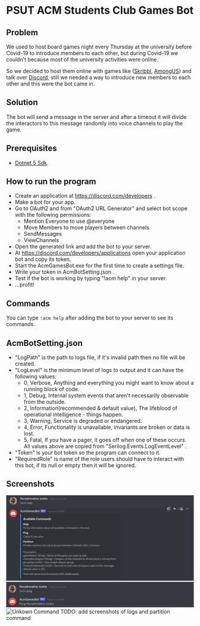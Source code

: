 # PSUT ACM Students Club Games Bot

## Problem
We used to host board games night every Thursday at the university before Covid-19 to introduce members to each other, but during Covid-19 we couldn't because most of the university activities were online.

So we decided to host them online with games like ([Skribbl](https://skribbl.io/), [AmongUS](https://innersloth.com/gameAmongUs.php)) and talk over [Discord](https://discord.com/), still we needed a way to introduce new members to each other and this were the bot came in.

## Solution
The bot will send a message in the server and after a timeout it will divide the interactors to this message randomly into voice channels to play the game.

## Prerequisites
- [Dotnet 5 Sdk](https://dotnet.microsoft.com/download/dotnet/5.0).


## How to run the program
- Create an application at https://discord.com/developers .
- Make a bot for your app.
- Go to OAuth2 and from "OAuth2 URL Generator" and select bot scope with the following permissions:
    - Mention Everyone to use @everyone 
    - Move Members to move players between channels
    - SendMessages
    - ViewChannels
- Open the generated link and add the bot to your server.
- At https://discord.com/developers/applications open your application bot and copy its token.
- Start the AcmGamesBot.exe for the first time to create a settings file.
- Write your token in AcmBotSetting.json .
- Test if the bot is working by typing "!acm help" in your server.
- ...profit!

## Commands 
You can type `!acm help` after adding the bot to your server to see its commands.

## AcmBotSetting.json
- "LogPath" is the path to logs file, if it's invalid path then no file will be created.
- "LogLevel" is the minimum level of logs to output and it can have the following values:
    - 0, Verbose, Anything and everything you might want to know about a running block of code.
    - 1, Debug, Internal system events that aren't necessarily observable from the outside.
    - 2, Information(recommended & default value), The lifeblood of operational intelligence - things happen.
    - 3, Warning, Service is degraded or endangered.
    - 4, Error, Functionality is unavailable, invariants are broken or data is lost.
    - 5, Fatal, If you have a pager, it goes off when one of these occurs.
All values above are copied from "Serilog.Events.LogEventLevel" .
- "Token" is your bot token so the program can connect to it.
- "RequiredRole" is name of the role users should have to interact with this bot, if its null or empty then it will be ignored.

## Screenshots
![Help](https://github.com/Abdallah-Darwish/PsutSCAcmGamesBot/raw/main/Screenshots/Help.png)
![Ping](https://github.com/Abdallah-Darwish/PsutSCAcmGamesBot/raw/main/Screenshots/Ping.png)
![Unkown Command](https://github.com/Abdallah-Darwish/PsutSCAcmGamesBot/raw/main/Screenshots/UnkownCommand.png)
TODO: add screenshots of logs and partition command
